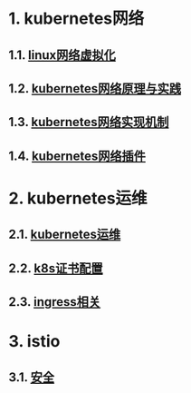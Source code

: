  # 1. kubernetes网络


## 1.1. [linux网络虚拟化](/home/licheng/文档/vnote_notebooks/vnotebook/kubernetes/网络/linux网络虚拟化.md)
## 1.2. [kubernetes网络原理与实践](file:///home/licheng/文档/vnote_notebooks/vnotebook/kubernetes/网络/kubernetes网络原理与实践.md)
## 1.3. [kubernetes网络实现机制](file:///home/licheng/文档/vnote_notebooks/vnotebook/kubernetes/网络/kubernetes网络实现机制.md)
## 1.4. [kubernetes网络插件](file:///home/licheng/文档/vnote_notebooks/vnotebook/kubernetes/网络/kubernetes网络插件.md)

# 2. kubernetes运维

## 2.1. [kubernetes运维](file:///home/licheng/文档/vnote_notebooks/vnotebook/kubernetes/运维/kubernetes运维.md)
## 2.2. [k8s证书配置](file:///home/licheng/文档/vnote_notebooks/vnotebook/kubernetes/运维/k8s证书配置.md)
## 2.3. [ingress相关](file:///home/licheng/文档/vnote_notebooks/vnotebook/kubernetes/运维/ingress相关.md)

# 3. istio
## 3.1. [安全](file:///home/licheng/文档/vnote_notebooks/vnotebook/运维/安全.md)